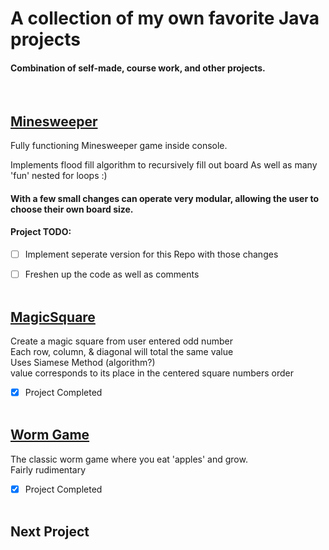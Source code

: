 # A collection of my own favorite Java projects
#### Combination of self-made, course work, and other projects.  
&nbsp;

  
## [Minesweeper](/Minesweeper)  

Fully functioning Minesweeper game inside console.

Implements flood fill algorithm to recursively fill out board 
As well as many 'fun' nested for loops :)  

#### With a few small changes can operate very modular, allowing the user to choose their own board size.  

#### Project TODO: 
- [ ] Implement seperate version for this Repo with those changes  
- [ ] Freshen up the code as well as comments  
&nbsp;


## [MagicSquare](/MagicSquare)  

Create a magic square from user entered odd number  
Each row, column, & diagonal will total the same value  
Uses Siamese Method (algorithm?)  
value corresponds to its place in the centered square numbers order  

- [x] Project Completed  
&nbsp;


## [Worm Game](/WormGame)  
  
The classic worm game where you eat 'apples' and grow.  
Fairly rudimentary  
  
- [x] Project Completed  
&nbsp;  
  
## Next Project  

